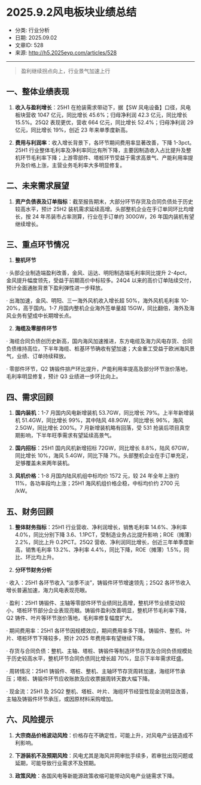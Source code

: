 # 2025.9.2风电板块业绩总结

- 分类: 行业分析
- 日期: 2025.09.02
- 文章ID: 528
- 来源: http://h5.2025eyp.com/articles/528

---

> 盈利继续拐点向上，行业景气加速上行

## **一、整体业绩表现**

1. **收入与盈利增长**：25H1 在抢装需求带动下，据【SW 风电设备】口径，风电板块营收 1047 亿元，同比增长 45.6%；归母净利润 42.3 亿元，同比增长 15.5%。25Q2 表现更优，营收 664 亿元，同比增长 52.4%；归母净利润 29 亿元，同比增长 19%，创近 23 年来单季度新高。

2. **费用与利润率**：收入增长背景下，各环节期间费用率显著改善，下降 1-3pct。25H1 行业整体毛利率及净利率同比有所下降，主要因制造收入占比提升及整机环节毛利率下降；上游零部件、塔桩环节受益于需求高景气、产能利用率提升及价格上涨，主营业务毛利率大多明显修复。

## **二、未来需求展望**

1. **资产负债表及订单指标**：截至报告期末，大部分环节存货及合同负债处于历史较高水平，预计 25H2 装机需求延续高增。头部整机企业在手订单同环比均增长，按 24 年吊装市占率测算，行业在手订单约 300GW，26 年国内装机有望继续增长。

## **三、重点环节情况**

1. **整机环节**

· 头部企业制造端盈利改善，金风、运达、明阳制造端毛利率同比提升 2-4pct，金风提升幅度领先，受益于前期高价中标较多。24Q4 以来的高价订单陆续交付，预计全面通胀背景下盈利弹性进一步释放。

· 出海加速，金风、明阳、三一海外风机收入增长超 50%，海外风机毛利率 10-20%，高于国内。1-7 月国内整机企业海外签单量超 15GW，同比翻倍，海外及海风业务有望成中长期增长点。

2. **海缆及零部件环节**

· 海缆合同负债创历史新高，国内海风加速推进，东方电缆及海力风电存货、合同负债维持高位，下半年海缆、桩基环节确收有望加速；大金重工受益于欧洲海风景气，业绩、订单持续释放。

· 零部件环节，Q2 铸锻件排产环比提升，产能利用率提高及部分环节涨价落地，毛利率明显修复，预计 Q3 业绩进一步环比向上。

## **四、需求回顾**

1. **国内装机**：1-7 月国内风电新增装机 53.7GW，同比增长 79%。上半年新增装机 51.4GW，同比增长 99%，其中陆风 48.9GW，同比增长 96%，海风 2.5GW，同比增长 200%。7 月新增装机略有回落，受 531 抢装后项目真空期影响，下半年旺季需求有望延续高景气。

2. **国内招标**：25H1 国内风机新增招标 72GW，同比增长 8.8%，陆风 67GW，同比增长 10%，海风 5.4GW，同比下降 7%。头部整机企业在手订单充足，足够覆盖未来两年装机。

3. **风机价格**：1-8 月国内陆风机组中标均价 1572 元，较 24 年全年上涨约 11%，各功率段均上涨；25H1 海风机组价格企稳，中标均价约 2700 元 /kW。

## **五、财务回顾**

1. **整体财务指标**：25H1 行业营收、净利润增长，销售毛利率 14.6%、净利率 4.0%，同比分别下降 3.6、1.1PCT，受制造业务占比提升影响；ROE（摊薄）2.2%，同比上升 0.2PCT。25Q2 营收、净利润同比增长，创近三年单季度新高，销售毛利率 13.2%、净利率 4.4%，同比下降，ROE（摊薄）1.5%，同比、环比均上升。

2. **分环节财务分析**

· 收入：25H1 各环节收入 “淡季不淡”，铸锻件环节增速领先；25Q2 各环节收入增长普遍加速，海力风电表现亮眼。

· 盈利：25H1 铸锻件、主轴等零部件环节业绩同比高增，整机环节业绩变动较小，塔桩环节部分企业表现亮眼。铸锻件盈利改善明显，整机环节毛利率下降，Q2 铸件、叶片等环节涨价落地，毛利率修复幅度扩大。

· 期间费用率：25H1 各环节因规模效应，期间费用率多下降，铸锻件、整机、叶片、塔桩环节下降较多，预计 2025 年费用率有望继续下降。

· 存货与合同负债：整机、主轴、塔桩、铸锻件等制造环节存货及合同负债规模处于历史较高水平，整机环节合同负债同比增长超 70%，显示下半年需求旺盛。

· 周转情况：25H1 铸锻件、塔桩、整机、主轴环节存货周转加速，海缆环节承压；塔桩、铸锻件环节应收账款及应收票据周转天数大幅下降。

· 现金流：25H1 及 25Q2 整机、塔桩、叶片、海缆环节经营性现金流明显改善，主轴及铸锻件环节承压，或因原材料采购增加。

## **六、风险提示**

1. **大宗商品价格波动风险**：价格存在不确定性，可能上升，对风电产业链造成不利影响。

2. **下游装机不及预期风险**：风电尤其是海风并网审批手续多，若审批出现问题或延期，可能导致行业需求不及预期。

3. **政策风险**：各国风电等新能源政策收缩可能带动风电产业链需求下降。
